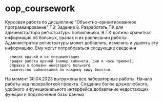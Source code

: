 # oop_coursework
Курсовая работа по дисциплине "Объектно-ориентированное программирование"
ТЗ:
Задание 8. Разработать ПК для администратора регистратуры поликлиники. В ПК должна храниться информация об больных, врачах и их расписании работы.
Администратор регистратуры может добавлять, изменять и удалять эту информацию. Ему могут потребоваться следующие сведения

      список врачей и их специализация
      график работы врачей (номер кабинета, дни и часы приема);
      справка о болезни некоторого больного
      количество заболеваний по каждому виду болезни.

На момент 30.04.2023 выгружены все лабораторные работы. Начало работы над переработкой проекта. Создание более дружелюбного, удобного
и функционального интерфейса,добавление недостающих функций и подключение базы данных

